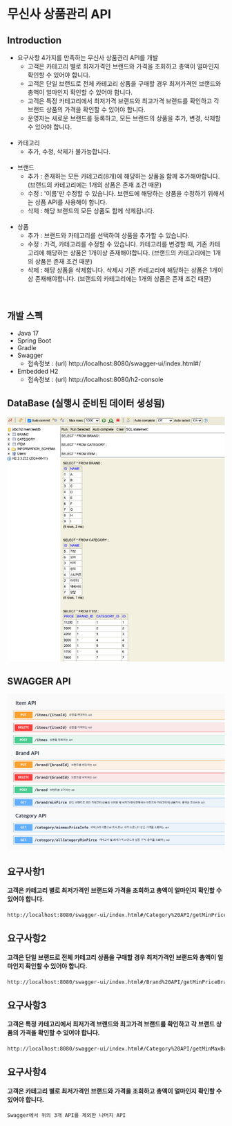 # 무신사 상품관리 API

## Introduction

* 요구사항 4가지를 만족하는 무신사 상품관리 API를 개발
  * 고객은 카테고리 별로 최저가격인 브랜드와 가격을 조회하고 총액이 얼마인지 확인할 수 있어야 합니다.
  * 고객은 단일 브랜드로 전체 카테고리 상품을 구매할 경우 최저가격인 브랜드와 총액이 얼마인지 확인할 수 있어야 합니다.
  * 고객은 특정 카테고리에서 최저가격 브랜드와 최고가격 브랜드를 확인하고 각 브랜드 상품의 가격을 확인할 수 있어야 합니다.
  * 운영자는 새로운 브랜드를 등록하고, 모든 브랜드의 상품을 추가, 변경, 삭제할 수 있어야 합니다.
    <br/>
    <br/>
* 카테고리
  * 추가, 수정, 삭제가 불가능합니다.
    <br/>
    <br/>
* 브랜드
  * 추가 : 존재하는 모든 카테고리(8개)에 해당하는 상품을 함께 추가해야합니다. (브랜드의 카테고리에는 1개의 상품은 존재 조건 때문)
  * 수정 : '이름'만 수정할 수 있습니다. 브랜드에 해당하는 상품을 수정하기 위해서는 상품 API를 사용해야 합니다.
  * 삭제 : 해당 브랜드의 모든 상품도 함께 삭제됩니다.
    <br/>
    <br/>
* 상품
  * 추가 : 브랜드와 카테고리를 선택하여 상품을 추가할 수 있습니다.
  * 수정 : 가격, 카테고리를 수정할 수 있습니다. 카테고리를 변경할 때, 기존 카테고리에 해당하는 상품은 1개이상 존재해야합니다. (브랜드의 카테고리에는 1개의 상품은 존재 조건 때문)
  * 삭제 : 해당 상품을 삭제합니다. 삭제시 기존 카테고리에 해당하는 상품은 1개이상 존재해야합니다. (브랜드의 카테고리에는 1개의 상품은 존재 조건 때문)

<br/>

## 개발 스펙
* Java 17
* Spring Boot
* Gradle
* Swagger
  * 접속정보 : (url) http://localhost:8080/swagger-ui/index.html#/
* Embedded H2
    * 접속정보 : (url) http://localhost:8080/h2-console

  

##  DataBase (실행시 준비된 데이터 생성됨)
![img.png](img.png)

##  SWAGGER API
![img_1.png](img_1.png)

## 요구사항1
#### 고객은 카테고리 별로 최저가격인 브랜드와 가격을 조회하고 총액이 얼마인지 확인할 수 있어야 합니다.
```bash
http://localhost:8080/swagger-ui/index.html#/Category%20API/getMinPriceBrandAndTotalByCategory
```

## 요구사항2
#### 고객은 단일 브랜드로 전체 카테고리 상품을 구매할 경우 최저가격인 브랜드와 총액이 얼마인지 확인할 수 있어야 합니다.
```bash
http://localhost:8080/swagger-ui/index.html#/Brand%20API/getMinPriceBrandForAllCategories
```

## 요구사항3
#### 고객은 특정 카테고리에서 최저가격 브랜드와 최고가격 브랜드를 확인하고 각 브랜드 상품의 가격을 확인할 수 있어야 합니다.
```bash
http://localhost:8080/swagger-ui/index.html#/Category%20API/getMinMaxBrandAndPriceByCategory
```

## 요구사항4
#### 고객은 카테고리 별로 최저가격인 브랜드와 가격을 조회하고 총액이 얼마인지 확인할 수 있어야 합니다.
```bash
Swagger에서 위의 3개 API를 제외한 나머지 API
```



